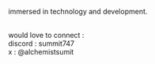 immersed in technology and development.

<br>would love to connect : 
<br> discord : summit747
<br> x : @alchemistsumit
